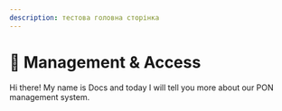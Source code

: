 ```yaml
---
description: тестова головна сторінка
---
```


# 🔐 Management & Access

Hi there! My name is Docs and today I will tell you more about our PON management system.&#x20;

